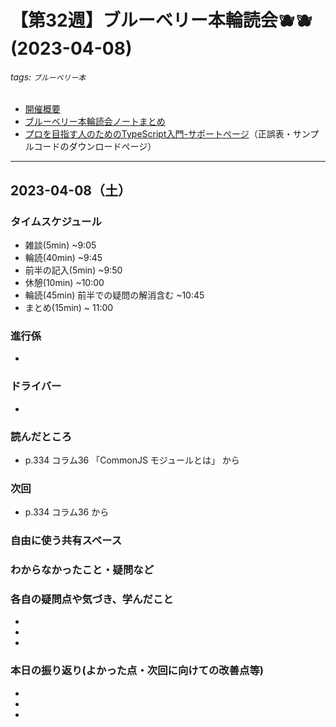 # 【第32週】ブルーベリー本輪読会🫐🫐<br />(2023-04-08)

###### tags: `ブルーベリー本`

- [開催概要](https://hackmd.io/1kCgi6_tSGukG0KZrqDLvA)
- [ブルーベリー本輪読会ノートまとめ](https://hackmd.io/Ih6bdReuR3eQpYkGaCx8pg)
- [プロを目指す人のためのTypeScript入門-サポートページ](https://gihyo.jp/book/2022/978-4-297-12747-3/support)（正誤表・サンプルコードのダウンロードページ）

---
## 2023-04-08（土）

### タイムスケジュール
- 雑談(5min) ~9:05
- 輪読(40min) ~9:45
- 前半の記入(5min) ~9:50
- 休憩(10min) ~10:00
- 輪読(45min) 前半での疑問の解消含む ~10:45
- まとめ(15min) ~ 11:00

### 進行係

-

### ドライバー

-

### 読んだところ

- p.334 コラム36 「CommonJS モジュールとは」 から

### 次回

- p.334 コラム36 から

### 自由に使う共有スペース

### わからなかったこと・疑問など

### 各自の疑問点や気づき、学んだこと

-

-

-

### 本日の振り返り(よかった点・次回に向けての改善点等)

-

-

-